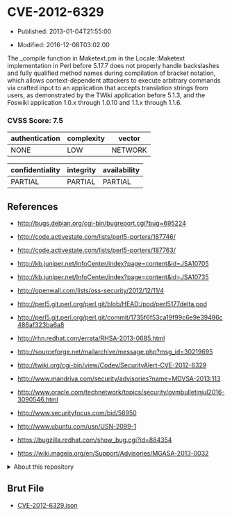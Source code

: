# CVE-2012-6329

- Published: 2013-01-04T21:55:00

- Modified: 2016-12-08T03:02:00

The _compile function in Maketext.pm in the Locale::Maketext implementation in Perl before 5.17.7 does not properly handle backslashes and fully qualified method names during compilation of bracket notation, which allows context-dependent attackers to execute arbitrary commands via crafted input to an application that accepts translation strings from users, as demonstrated by the TWiki application before 5.1.3, and the Foswiki application 1.0.x through 1.0.10 and 1.1.x through 1.1.6.

### CVSS Score: **7.5**

| authentication | complexity | vector |
| --- | --- | --- |
| NONE | LOW | NETWORK |

| confidentiality | integrity | availability |
| --- | --- | --- |
| PARTIAL | PARTIAL | PARTIAL |

## References

* http://bugs.debian.org/cgi-bin/bugreport.cgi?bug=695224

* http://code.activestate.com/lists/perl5-porters/187746/

* http://code.activestate.com/lists/perl5-porters/187763/

* http://kb.juniper.net/InfoCenter/index?page=content&id=JSA10705

* http://kb.juniper.net/InfoCenter/index?page=content&id=JSA10735

* http://openwall.com/lists/oss-security/2012/12/11/4

* http://perl5.git.perl.org/perl.git/blob/HEAD:/pod/perl5177delta.pod

* http://perl5.git.perl.org/perl.git/commit/1735f6f53ca19f99c6e9e39496c486af323ba6a8

* http://rhn.redhat.com/errata/RHSA-2013-0685.html

* http://sourceforge.net/mailarchive/message.php?msg_id=30219695

* http://twiki.org/cgi-bin/view/Codev/SecurityAlert-CVE-2012-6329

* http://www.mandriva.com/security/advisories?name=MDVSA-2013:113

* http://www.oracle.com/technetwork/topics/security/ovmbulletinjul2016-3090546.html

* http://www.securityfocus.com/bid/56950

* http://www.ubuntu.com/usn/USN-2099-1

* https://bugzilla.redhat.com/show_bug.cgi?id=884354

* https://wiki.mageia.org/en/Support/Advisories/MGASA-2013-0032

<details>
<summary>About this repository</summary> 

  This repository is part of the project [Live Hack CVE](https://github.com/Live-Hack-CVE). Main website can be found [www.live-hack.org](https://www.live-hack.org) 
  
  Made by [Sn0wAlice](https://github.com/Sn0wAlice) for the people that care about security and need to have a feed of the latest CVEs. Hope you enjoy it, don't forget to star the repo and follow me on [Twitter](https://twitter.com/Sn0wAlice) and [Github](https://github.com/Sn0wAlice). And that is my [personnal website](https://www.alice-snow.me/)

  - [Home Page](https://github.com/Live-Hack-CVE)
  - [Framework](https://github.com/Live-Hack-CVE/cve-framework)
  - [CVE database](https://github.com/Live-Hack-CVE/full_database)
  - [Changelog](https://github.com/Live-Hack-CVE/Changelog)
</details>

## Brut File

* [CVE-2012-6329.json](https://raw.githubusercontent.com/Live-Hack-CVE/full_database/main/cves/2012/CVE-2012-6329.json)

